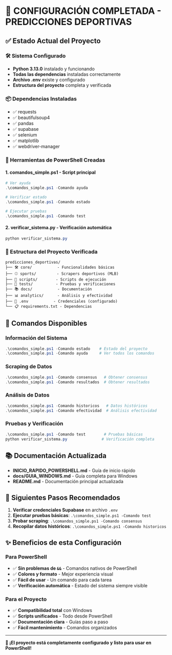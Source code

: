 # 🎯 CONFIGURACIÓN COMPLETADA - PREDICCIONES DEPORTIVAS

## ✅ Estado Actual del Proyecto

### 🛠️ Sistema Configurado
- **Python 3.13.0** instalado y funcionando
- **Todas las dependencias** instaladas correctamente
- **Archivo .env** existe y configurado
- **Estructura del proyecto** completa y verificada

### 📦 Dependencias Instaladas
- ✅ requests
- ✅ beautifulsoup4 
- ✅ pandas
- ✅ supabase
- ✅ selenium
- ✅ matplotlib
- ✅ webdriver-manager

### 🔧 Herramientas de PowerShell Creadas

#### 1. **comandos_simple.ps1** - Script principal
```powershell
# Ver ayuda
.\comandos_simple.ps1 -Comando ayuda

# Verificar estado
.\comandos_simple.ps1 -Comando estado

# Ejecutar pruebas
.\comandos_simple.ps1 -Comando test
```

#### 2. **verificar_sistema.py** - Verificación automática
```powershell
python verificar_sistema.py
```

### 📁 Estructura del Proyecto Verificada
```
predicciones_deportivas/
├── 🛠️ core/           - Funcionalidades básicas
├── ⚾ sports/         - Scrapers deportivos (MLB)
├── 📜 scripts/        - Scripts de ejecución
├── 🧪 tests/          - Pruebas y verificaciones
├── 📚 docs/           - Documentación
├── 📊 analytics/      - Análisis y efectividad
├── 🔐 .env           - Credenciales (configurado)
└── 📋 requirements.txt - Dependencias
```

## 🚀 Comandos Disponibles

### Información del Sistema
```powershell
.\comandos_simple.ps1 -Comando estado    # Estado del proyecto
.\comandos_simple.ps1 -Comando ayuda     # Ver todos los comandos
```

### Scraping de Datos
```powershell
.\comandos_simple.ps1 -Comando consensus   # Obtener consensus
.\comandos_simple.ps1 -Comando resultados  # Obtener resultados
```

### Análisis de Datos
```powershell
.\comandos_simple.ps1 -Comando historicos   # Datos históricos
.\comandos_simple.ps1 -Comando efectividad  # Análisis efectividad
```

### Pruebas y Verificación
```powershell
.\comandos_simple.ps1 -Comando test        # Pruebas básicas
python verificar_sistema.py               # Verificación completa
```

## 📚 Documentación Actualizada

- **INICIO_RAPIDO_POWERSHELL.md** - Guía de inicio rápido
- **docs/GUIA_WINDOWS.md** - Guía completa para Windows
- **README.md** - Documentación principal actualizada

## 🎯 Siguientes Pasos Recomendados

1. **Verificar credenciales Supabase** en archivo `.env`
2. **Ejecutar pruebas básicas**: `.\comandos_simple.ps1 -Comando test`
3. **Probar scraping**: `.\comandos_simple.ps1 -Comando consensus`
4. **Recopilar datos históricos**: `.\comandos_simple.ps1 -Comando historicos`

## ✨ Beneficios de esta Configuración

### Para PowerShell
- ✅ **Sin problemas de `&&`** - Comandos nativos de PowerShell
- ✅ **Colores y formato** - Mejor experiencia visual
- ✅ **Fácil de usar** - Un comando para cada tarea
- ✅ **Verificación automática** - Estado del sistema siempre visible

### Para el Proyecto
- ✅ **Compatibilidad total** con Windows
- ✅ **Scripts unificados** - Todo desde PowerShell
- ✅ **Documentación clara** - Guías paso a paso
- ✅ **Fácil mantenimiento** - Comandos organizados

---

**🎉 ¡El proyecto está completamente configurado y listo para usar en PowerShell!**
